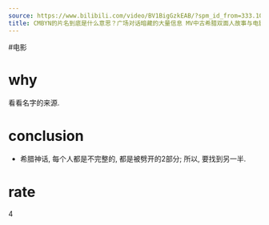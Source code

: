 ```yaml
---
source: https://www.bilibili.com/video/BV1BigGzkEAB/?spm_id_from=333.1007.tianma.1-3-3.click&vd_source=549bde2564979641a5f0adbcfa529b0a
title: CMBYN的片名到底是什么意思？广场对话暗藏的大量信息 MV中古希腊双面人故事与电影的联系/音乐与心事的紧密关系
---
```


#电影
# why
看看名字的来源.

# conclusion
- 希腊神话, 每个人都是不完整的, 都是被劈开的2部分; 所以, 要找到另一半.

# rate
4